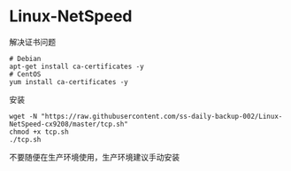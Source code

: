 # Linux-NetSpeed

解决证书问题
```
# Debian
apt-get install ca-certificates -y
# CentOS
yum install ca-certificates -y
```

安装
```
wget -N "https://raw.githubusercontent.com/ss-daily-backup-002/Linux-NetSpeed-cx9208/master/tcp.sh"
chmod +x tcp.sh
./tcp.sh
```

不要随便在生产环境使用，生产环境建议手动安装   
